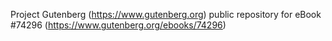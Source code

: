 Project Gutenberg (https://www.gutenberg.org) public repository for eBook #74296 (https://www.gutenberg.org/ebooks/74296)
